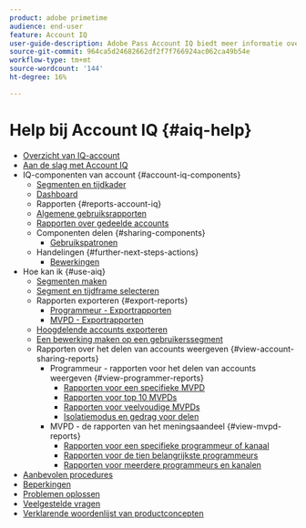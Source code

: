 ```yaml
---
product: adobe primetime
audience: end-user
feature: Account IQ
user-guide-description: Adobe Pass Account IQ biedt meer informatie over de Account IQ-onderdelen en leidt u door gebruikerstrajecten om de verschillende onderdelen te gebruiken.
source-git-commit: 964ca5d24682662df2f7f766924ac062ca49b54e
workflow-type: tm+mt
source-wordcount: '144'
ht-degree: 16%

---
```


# Help bij Account IQ {#aiq-help}

+ [Overzicht van IQ-account](/help/accountiq/home.md)
+ [Aan de slag met Account IQ](/help/accountiq/get-started.md)
+ IQ-componenten van account {#account-iq-components}
   + [Segmenten en tijdkader](/help/accountiq/segments-timeframe.md)
   + [Dashboard](/help/accountiq/dashboard.md)
   + Rapporten {#reports-account-iq}
   + [Algemene gebruiksrapporten](/help/accountiq/general-usage-reports.md)
   + [Rapporten over gedeelde accounts](/help/accountiq/shared-acc-reports.md)
   + Componenten delen {#sharing-components}
      + [Gebruikspatronen](/help/accountiq/usage-patterns.md)
   + Handelingen {#further-next-steps-actions}
      + [Bewerkingen](/help/accountiq/operations.md)
+ Hoe kan ik {#use-aiq}
   + [Segmenten maken](/help/accountiq/build-segment.md)
   + [Segment en tijdframe selecteren](/help/accountiq/howto-select-segment-timeframe.md)
   + Rapporten exporteren {#export-reports}
      + [Programmeur - Exportrapporten](/help/accountiq/export-segment-metrics-progr.md)
      + [MVPD - Exportrapporten](/help/accountiq/export-segment-metrics-mvpd.md)
   + [Hoogdelende accounts exporteren](/help/accountiq/export-acc-information.md)
   + [Een bewerking maken op een gebruikerssegment](/help/accountiq/operation-affecting-user-segment.md)
   + Rapporten over het delen van accounts weergeven {#view-account-sharing-reports}
      + Programmeur - rapporten voor het delen van accounts weergeven {#view-programmer-reports}
         + [Rapporten voor een specifieke MVPD](/help/accountiq/reports-for-specific-mvpds.md)
         + [Rapporten voor top 10 MVPDs](/help/accountiq/top-10-mvpd-reports.md)
         + [Rapporten voor veelvoudige MVPDs](viewrep-multiple-mvpd.md)
         + [Isolatiemodus en gedrag voor delen](/help/accountiq/isolation-mode.md)
      + MVPD - de rapporten van het meningsaandeel {#view-mvpd-reports}
         + [Rapporten voor een specifieke programmeur of kanaal](/help/accountiq/reports-for-specific-programmers.md)
         + [Rapporten voor de tien belangrijkste programmeurs](/help/accountiq/top-10-programmer-reports.md)
         + [Rapporten voor meerdere programmeurs en kanalen](viewrep-multiple-programmer.md)
+ [Aanbevolen procedures](/help/accountiq/best-practices.md)
+ [Beperkingen](/help/accountiq/limitations.md)
+ [Problemen oplossen](/help/accountiq/troubleshoot.md)
+ [Veelgestelde vragen](/help/accountiq/faq.md)
+ [Verklarende woordenlijst van productconcepten](/help/accountiq/product-concepts.md)